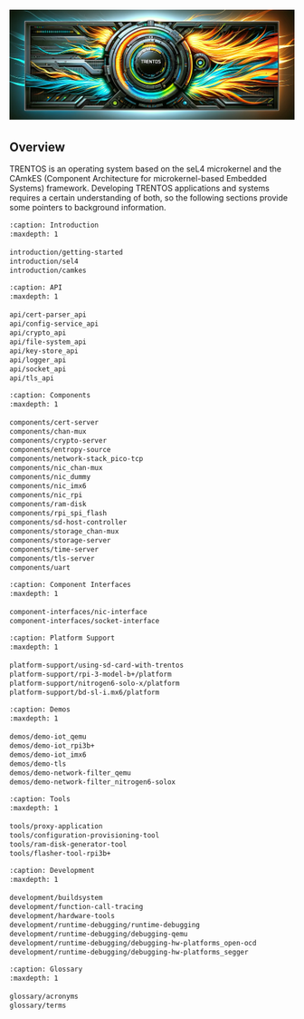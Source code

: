 # !["TRENTOS - Banner"](_static/trentos_burning-banner.png)

## Overview

TRENTOS is an operating system based on the seL4 microkernel and the
CAmkES (Component Architecture for microkernel-based Embedded Systems)
framework. Developing TRENTOS applications and systems requires a
certain understanding of both, so the following sections provide some
pointers to background information.

```{toctree}
:caption: Introduction
:maxdepth: 1

introduction/getting-started
introduction/sel4
introduction/camkes
```

```{toctree}
:caption: API
:maxdepth: 1

api/cert-parser_api
api/config-service_api
api/crypto_api
api/file-system_api
api/key-store_api
api/logger_api
api/socket_api
api/tls_api
```

```{toctree}
:caption: Components
:maxdepth: 1

components/cert-server
components/chan-mux
components/crypto-server
components/entropy-source
components/network-stack_pico-tcp
components/nic_chan-mux
components/nic_dummy
components/nic_imx6
components/nic_rpi
components/ram-disk
components/rpi_spi_flash
components/sd-host-controller
components/storage_chan-mux
components/storage-server
components/time-server
components/tls-server
components/uart
```

```{toctree}
:caption: Component Interfaces
:maxdepth: 1

component-interfaces/nic-interface
component-interfaces/socket-interface
```

```{toctree}
:caption: Platform Support
:maxdepth: 1

platform-support/using-sd-card-with-trentos
platform-support/rpi-3-model-b+/platform
platform-support/nitrogen6-solo-x/platform
platform-support/bd-sl-i.mx6/platform
```

```{toctree}
:caption: Demos
:maxdepth: 1

demos/demo-iot_qemu
demos/demo-iot_rpi3b+
demos/demo-iot_imx6
demos/demo-tls
demos/demo-network-filter_qemu
demos/demo-network-filter_nitrogen6-solox
```

```{toctree}
:caption: Tools
:maxdepth: 1

tools/proxy-application
tools/configuration-provisioning-tool
tools/ram-disk-generator-tool
tools/flasher-tool-rpi3b+
```

```{toctree}
:caption: Development
:maxdepth: 1

development/buildsystem
development/function-call-tracing
development/hardware-tools
development/runtime-debugging/runtime-debugging
development/runtime-debugging/debugging-qemu
development/runtime-debugging/debugging-hw-platforms_open-ocd
development/runtime-debugging/debugging-hw-platforms_segger
```

```{toctree}
:caption: Glossary
:maxdepth: 1

glossary/acronyms
glossary/terms
```
